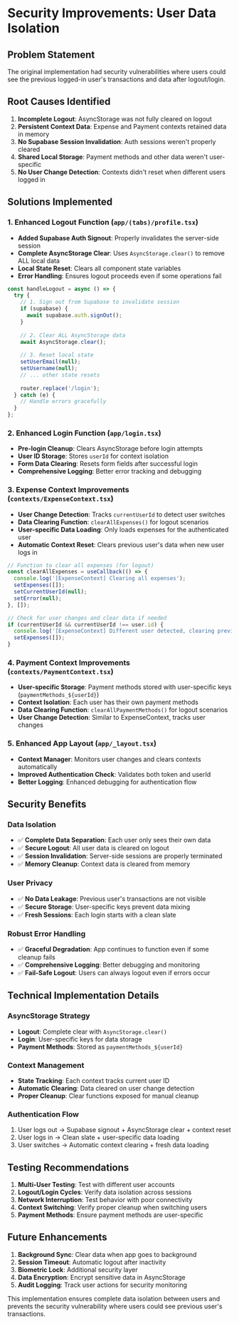 # Security Improvements: User Data Isolation

## Problem Statement
The original implementation had security vulnerabilities where users could see the previous logged-in user's transactions and data after logout/login.

## Root Causes Identified
1. **Incomplete Logout**: AsyncStorage was not fully cleared on logout
2. **Persistent Context Data**: Expense and Payment contexts retained data in memory
3. **No Supabase Session Invalidation**: Auth sessions weren't properly cleared
4. **Shared Local Storage**: Payment methods and other data weren't user-specific
5. **No User Change Detection**: Contexts didn't reset when different users logged in

## Solutions Implemented

### 1. Enhanced Logout Function (`app/(tabs)/profile.tsx`)
- **Added Supabase Auth Signout**: Properly invalidates the server-side session
- **Complete AsyncStorage Clear**: Uses `AsyncStorage.clear()` to remove ALL local data
- **Local State Reset**: Clears all component state variables
- **Error Handling**: Ensures logout proceeds even if some operations fail

```typescript
const handleLogout = async () => {
  try {
    // 1. Sign out from Supabase to invalidate session
    if (supabase) {
      await supabase.auth.signOut();
    }
    
    // 2. Clear ALL AsyncStorage data
    await AsyncStorage.clear();
    
    // 3. Reset local state
    setUserEmail(null);
    setUsername(null);
    // ... other state resets
    
    router.replace('/login');
  } catch (e) {
    // Handle errors gracefully
  }
};
```

### 2. Enhanced Login Function (`app/login.tsx`)
- **Pre-login Cleanup**: Clears AsyncStorage before login attempts
- **User ID Storage**: Stores `userId` for context isolation
- **Form Data Clearing**: Resets form fields after successful login
- **Comprehensive Logging**: Better error tracking and debugging

### 3. Expense Context Improvements (`contexts/ExpenseContext.tsx`)
- **User Change Detection**: Tracks `currentUserId` to detect user switches
- **Data Clearing Function**: `clearAllExpenses()` for logout scenarios
- **User-specific Data Loading**: Only loads expenses for the authenticated user
- **Automatic Context Reset**: Clears previous user's data when new user logs in

```typescript
// Function to clear all expenses (for logout)
const clearAllExpenses = useCallback(() => {
  console.log('[ExpenseContext] Clearing all expenses');
  setExpenses([]);
  setCurrentUserId(null);
  setError(null);
}, []);

// Check for user changes and clear data if needed
if (currentUserId && currentUserId !== user.id) {
  console.log('[ExpenseContext] Different user detected, clearing previous user data');
  setExpenses([]);
}
```

### 4. Payment Context Improvements (`contexts/PaymentContext.tsx`)
- **User-specific Storage**: Payment methods stored with user-specific keys (`paymentMethods_${userId}`)
- **Context Isolation**: Each user has their own payment methods
- **Data Clearing Function**: `clearAllPaymentMethods()` for logout scenarios
- **User Change Detection**: Similar to ExpenseContext, tracks user changes

### 5. Enhanced App Layout (`app/_layout.tsx`)
- **Context Manager**: Monitors user changes and clears contexts automatically
- **Improved Authentication Check**: Validates both token and userId
- **Better Logging**: Enhanced debugging for authentication flow

## Security Benefits

### Data Isolation
- ✅ **Complete Data Separation**: Each user only sees their own data
- ✅ **Secure Logout**: All user data is cleared on logout
- ✅ **Session Invalidation**: Server-side sessions are properly terminated
- ✅ **Memory Cleanup**: Context data is cleared from memory

### User Privacy
- ✅ **No Data Leakage**: Previous user's transactions are not visible
- ✅ **Secure Storage**: User-specific keys prevent data mixing
- ✅ **Fresh Sessions**: Each login starts with a clean slate

### Robust Error Handling
- ✅ **Graceful Degradation**: App continues to function even if some cleanup fails
- ✅ **Comprehensive Logging**: Better debugging and monitoring
- ✅ **Fail-Safe Logout**: Users can always logout even if errors occur

## Technical Implementation Details

### AsyncStorage Strategy
- **Logout**: Complete clear with `AsyncStorage.clear()`
- **Login**: User-specific keys for data storage
- **Payment Methods**: Stored as `paymentMethods_${userId}`

### Context Management
- **State Tracking**: Each context tracks current user ID
- **Automatic Clearing**: Data cleared on user change detection
- **Proper Cleanup**: Clear functions exposed for manual cleanup

### Authentication Flow
1. User logs out → Supabase signout + AsyncStorage clear + context reset
2. User logs in → Clean slate + user-specific data loading
3. User switches → Automatic context clearing + fresh data loading

## Testing Recommendations

1. **Multi-User Testing**: Test with different user accounts
2. **Logout/Login Cycles**: Verify data isolation across sessions
3. **Network Interruption**: Test behavior with poor connectivity
4. **Context Switching**: Verify proper cleanup when switching users
5. **Payment Methods**: Ensure payment methods are user-specific

## Future Enhancements

1. **Background Sync**: Clear data when app goes to background
2. **Session Timeout**: Automatic logout after inactivity
3. **Biometric Lock**: Additional security layer
4. **Data Encryption**: Encrypt sensitive data in AsyncStorage
5. **Audit Logging**: Track user actions for security monitoring

This implementation ensures complete data isolation between users and prevents the security vulnerability where users could see previous user's transactions. 